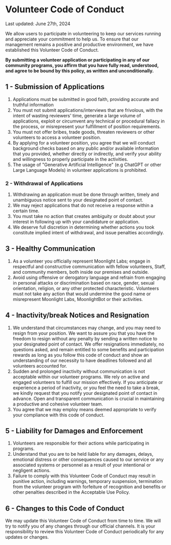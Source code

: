 # Volunteer Code of Conduct

Last updated: June 27th, 2024

We allow users to participate in volunteering to keep our services running and appreciate your commitment to help us. To ensure that our management remains a positive and productive environment, we have established this Volunteer Code of Conduct.

**By submitting a volunteer application or participating in any of our community programs, you affirm that you have fully read, understood, and agree to be bound by this policy, as written and unconditionally.**

## 1 - Submission of Applications

1. Applications must be submitted in good faith, providing accurate and truthful information
2. You must not submit applications/interviews that are frivolous, with the intent of wasting reviewers' time, generate a large volume of applications, exploit or circumvent any technical or procedural fallacy in the process, or misrepresent your fulfillment of position requirements.
3. You must not offer bribes, trade goods, threaten reviewers or other volunteers to access a volunteer position.
4. By applying for a volunteer position, you agree that we will conduct background checks based on any public and/or available information that you provided, whether directly or indirectly, and verify your ability and willingness to properly participate in the activities.
5. The usage of "Generative Artificial Intelligence" (e.g ChatGPT or other Large Language Models) in volunteer applications is prohibited.

### 2 - Withdrawal of Applications

1. Withdrawing an application must be done through written, timely and unambiguous notice sent to your designated point of contact.
2. We may reject applications that do not receive a response within a certain time.
3. You must take no action that creates ambiguity or doubt about your interest in following up with your candidature or application.
4. We deserve full discretion in determining whether actions you took constitute implied intent of withdrawal, and issue penalties accordingly.

## 3 - Healthy Communication

1. As a volunteer you officially represent Moonlight Labs; engage in respectful and constructive communication with fellow volunteers, Staff, and community members, both inside our premises and outside.
2. Avoid using offensive or derogatory language and refrain from engaging in personal attacks or discrimination based on race, gender, sexual orientation, religion, or any other protected characteristic. Volunteers must not take any action that would undermine the good name or misrepresent Moonlight Labs, MoonlightBot or their activities.

## 4 - Inactivity/break Notices and Resignation

1. We understand that circumstances may change, and you may need to resign from your position. We want to assure you that you have the freedom to resign without any penalty by sending a written notice to your designated point of contact. We offer resignations immediately, no questions asked, and remain entitled to some benefits and participation rewards as long as you follow this code of conduct and show an understanding of our necessity to have deadlines followed and all volunteers accounted for.
2. Sudden and prolonged inactivity without communication is not acceptable within our volunteer programs. We rely on active and engaged volunteers to fulfill our mission effectively. If you anticipate or experience a period of inactivity, or you feel the need to take a break, we kindly request that you notify your designated point of contact in advance. Open and transparent communication is crucial in maintaining a productive and cohesive volunteer team.
3. You agree that we may employ means deemed appropriate to verify your compliance with this code of conduct.

## 5 - Liability for Damages and Enforcement

1. Volunteers are responsible for their actions while participating in programs.
2. Understand that you are to be held liable for any damages, delays, emotional distress or other consequences caused to our service or any associated systems or personnel as a result of your intentional or negligent actions.
3. Failure to comply with this Volunteer Code of Conduct may result in punitive action, including warnings, temporary suspension, termination from the volunteer program with forfeiture of recognition and benefits or other penalties described in the Acceptable Use Policy.

## 6 - Changes to this Code of Conduct

We may update this Volunteer Code of Conduct from time to time. We will try to notify you of any changes through our official channels. It is your responsibility to review this Volunteer Code of Conduct periodically for any updates or changes.
